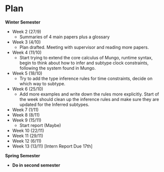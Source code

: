 

# Plan

**Winter Semester**



* Week 2 (27/9)
    * Summaries of 4 main papers plus a glossary
* Week 3 (4/10)
    * Plan drafted. Meeting with supervisor and reading more papers.
* Week 4 (11/10)
    * Start trying to extend the core calculus of Mungo, runtime syntax, begin to think about how to infer and subtype clock constraints, following the system found in Mungo.
* Week 5 (18/10)
    * Try to add the type inference rules for time constraints, decide on which way to subtype. 
* Week 6 (25/10)
    * Add more examples and write down the rules more explicitly. Start of the week should clean up the inference rules and make sure they are updated for the Inferred subtypes.   
* Week 7 (1/11)
* Week 8 (8/11)
* Week 9 (15/11)
    * Start report (Maybe)
* Week 10 (22/11)
* Week 11 (29/11)
* Week 12 (6/11)
* Week 13 (13/11) [Intern Report Due 17th]

**Spring Semester**



* **Do in second semester**